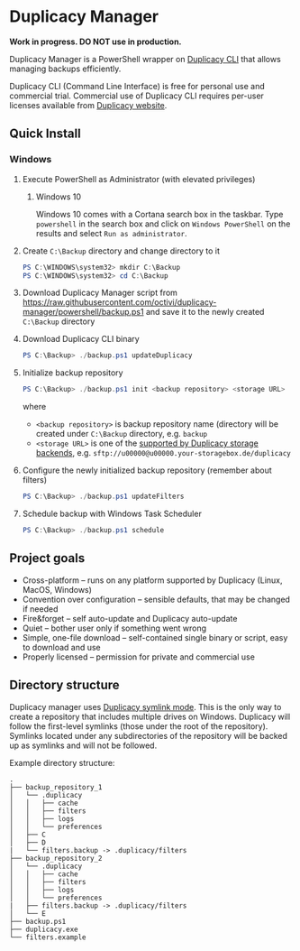 # Duplicacy Manager

**Work in progress. DO NOT use in production.**

Duplicacy Manager is a PowerShell wrapper on [Duplicacy CLI](https://github.com/gilbertchen/duplicacy/)
that allows managing backups efficiently.

Duplicacy CLI (Command Line Interface) is free for personal use and commercial trial. Commercial use of
Duplicacy CLI requires per-user licenses available from [Duplicacy website](https://duplicacy.com/).

## Quick Install

### Windows

1. Execute PowerShell as Administrator (with elevated privileges)
   1. Windows 10

      Windows 10 comes with a Cortana search box in the taskbar. Type `powershell` in the search box
      and click on `Windows PowerShell` on the results and select `Run as administrator`.

2. Create `C:\Backup` directory and change directory to it

   ```powershell
   PS C:\WINDOWS\system32> mkdir C:\Backup
   PS C:\WINDOWS\system32> cd C:\Backup
   ```

3. Download Duplicacy Manager script from <https://raw.githubusercontent.com/octivi/duplicacy-manager/powershell/backup.ps1>
   and save it to the newly created `C:\Backup` directory

4. Download Duplicacy CLI binary

   ```powershell
   PS C:\Backup> ./backup.ps1 updateDuplicacy
   ```

5. Initialize backup repository

   ```powershell
   PS C:\Backup> ./backup.ps1 init <backup repository> <storage URL>
   ```

   where
   * `<backup repository>` is backup repository name (directory will be created under `C:\Backup`
     directory, e.g. `backup`
   * `<storage URL>` is one of the [supported by Duplicacy storage backends](https://forum.duplicacy.com/t/supported-storage-backends/1107),
     e.g. `sftp://u00000@u00000.your-storagebox.de/duplicacy`

6. Configure the newly initialized backup repository (remember about filters)

   ```powershell
   PS C:\Backup> ./backup.ps1 updateFilters
   ```

7. Schedule backup with Windows Task Scheduler

    ```powershell
    PS C:\Backup> ./backup.ps1 schedule
    ```

## Project goals

* Cross-platform – runs on any platform supported by Duplicacy (Linux, MacOS, Windows)
* Convention over configuration – sensible defaults, that may be changed if needed
* Fire&forget – self auto-update and Duplicacy auto-update
* Quiet – bother user only if something went wrong
* Simple, one-file download – self-contained single binary or script, easy to download and use
* Properly licensed – permission for private and commercial use

## Directory structure

Duplicacy manager uses [Duplicacy symlink mode](https://forum.duplicacy.com/t/move-duplicacy-folder-use-symlink-repository/1097).
This is the only way to create a repository that includes multiple drives on Windows. Duplicacy will follow the
first-level symlinks (those under the root of the repository). Symlinks located under any subdirectories of the
repository will be backed up as symlinks and will not be followed.

Example directory structure:

```shell
.
├── backup_repository_1
│   └── .duplicacy
│   │   ├── cache
│   │   ├── filters
│   │   ├── logs
│   │   └── preferences
│   ├── C
│   ├── D
|   └── filters.backup -> .duplicacy/filters
├── backup_repository_2
│   └── .duplicacy
│   │   ├── cache
│   │   ├── filters
│   │   ├── logs
│   │   └── preferences
|   ├── filters.backup -> .duplicacy/filters
│   └── E
├── backup.ps1
├── duplicacy.exe
└── filters.example
```
